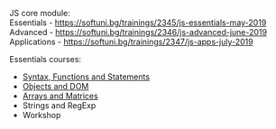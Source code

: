 JS core module:<br/>
Essentials - https://softuni.bg/trainings/2345/js-essentials-may-2019<br/>
Advanced - https://softuni.bg/trainings/2346/js-advanced-june-2019<br/>
Applications - https://softuni.bg/trainings/2347/js-apps-july-2019<br/>

Essentials courses:
* [Syntax, Functions and Statements](https://github.com/HristoNakov13/SoftUni-Javascript/tree/master/Essentials/SyntaxFunctionsStatements)
* [Objects and DOM](https://github.com/HristoNakov13/SoftUni-Javascript/tree/master/Essentials/Objects%26DOM)
* [Arrays and Matrices](https://github.com/HristoNakov13/SoftUni-Javascript/tree/master/Essentials/ArraysAndMatrices)
* Strings and RegExp
* Workshop

